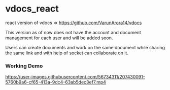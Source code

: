 # vdocs_react
react version of vdocs => https://github.com/VarunArora14/vdocs

This version as of now does not have the account and document management for each user and will be added soon.

Users can create documents and work on the same document while sharing the same link and with help of socket can collaborate on it. 

### Working Demo


https://user-images.githubusercontent.com/56734311/207430091-5760b9a6-cf65-413a-9dc4-63ab5dec3ef7.mp4

